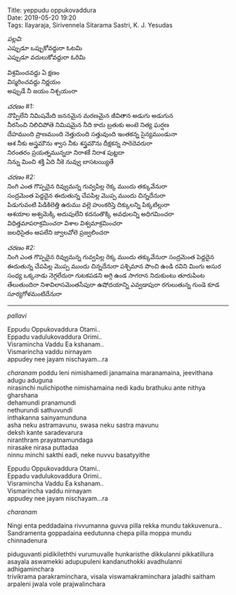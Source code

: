 ﻿Title: yeppudu oppukovaddura  
Date: 2019-05-20 19:20  
Tags:  Ilayaraja,  Sirivennela Sitarama Sastri, K. J. Yesudas    


_పల్లవి:_  
ఎప్పుడూ ఒప్పుకోవద్దురా ఓటమి  
ఎప్పుడూ వదులుకోవద్దురా ఓరిమి   

విశ్రమించవద్దు ఏ క్షణం      
విస్మరించవద్దు నిర్ణయం      
అప్పుడే నీ జయం నిశ్చయంరా

_చరణం #1:_  
నొప్పిలేని నిమిషమేది జననమైన మరణమైన జీవితాన అడుగు అడుగున     
నీరసించి నిలిచిపోతె నిమిషమైన నీది కాదు బ్రతుకు అంటె నిత్య ఘర్షణ     
దేహముంది ప్రాణముంది నెత్తురుంది సత్తువుంది ఇంతకన్న సైన్యముండునా     
ఆశ నీకు అస్త్రమౌను శ్వాస నీకు శస్త్రమౌను దీక్షకన్న సారెదెవరురా      
నిరంతరం ప్రయత్నమున్నదా నిరాశకే నిరాశ పుట్టదా        
నిన్ను మించి శక్తి ఏది నీకె నువ్వు బాసటయ్యితే       


_చరణం #2:_  
నింగి ఎంత గొప్పదైన రివ్వుమన్న గువ్వపిల్ల రెక్క ముందు తక్కువేనురా        
సంద్రమెంత పెద్దదైన ఈదుతున్న చేపపిల్ల మొప్ప ముందు చిన్నదేనురా        
పిడుగువంటి పిడికిలెత్తి ఉరుము వల్లె హుంకరిస్తె దిక్కులన్ని పిక్కటిల్లురా        
ఆశయాల అశ్వమెక్కి అదుపులేని కదనుతొక్కి అవధులన్ని అధిగమించరా      
విధిత్తమాపరాక్రమించరా విశాల విశ్వమాక్రమించరా                
జలధిసైతం ఆపలేని జ్వాలవోలె ప్రజ్వలించరా      


_చరణం #2:_  
నింగి ఎంత గొప్పదైన రివ్వుమన్న గువ్వపిల్ల రెక్క ముందు తక్కువేనురా
సంద్రమెంత పెద్దదైన ఈదుతున్న చేపపిల్ల మొప్ప ముందు చిన్నదేనురా
పశ్చిమాన పొంచి ఉండి రవిని మింగు అసుర సంధ్య ఒక్కనాడు నెగ్గలేదురా
గుటకపడని అగ్గి ఉండ సాగరాన నిదుకుంటు తూరుపింట తేలుతుందిరా
నిశావిలాసమెంతసేపురా ఉషోదయాన్ని ఎవ్వడాపురా
రగులుతున్న గుండె కూడ సూర్యగోళమంటిదేనురా

----  
_pallavi_  

Eppudu Oppukovaddura Otami..  
Eppadu vadulukovaddura Orimi..  
Visramincha Vaddu Ea kshanam..  
Vismarincha vaddu nirnayam  
appudey nee jayam nischayam...ra  


_charanam_
poddu leni nimishamedi janamaina maranamaina, jeevithana adugu aduguna  
nirasinchi nulichipothe nimishamaina nedi kadu brathuku ante nithya gharshana    
dehamundi pranamundi   
nethurundi sathuvundi  
inthakanna sainyamunduna  
asha neku astramavunu, swasa neku sastra mavunu  
deksh kante saradevarura  
niranthram prayatnamundaga   
nirasake nirasa puttadaa   
ninnu minchi sakthi eadi, neke nuvvu basatyyithe  

Eppudu Oppukovaddura Otami..  
Eppadu vadulukovaddura Orimi..  
Visramincha Vaddu Ea kshanam..  
Vismarincha vaddu nirnayam  
appudey nee jayam nischayam...ra  

_charanam_

Ningi enta peddadaina rivvumanna guvva pilla rekka mundu takkuvenura..
Sandramenta goppadaina eedutunna chepa pilla moppa mundu chinnadenura

piduguvanti pidikileththi vurumuvalle hunkaristhe dikkulanni pikkatillura  
asayala aswamekki adupupuleni kandanuthokki avadhulanni adhigaminchara  
trivikrama parakraminchara, visala viswamakraminchara 
jaladhi saitham arpaleni jwala vole prajwalinchara  